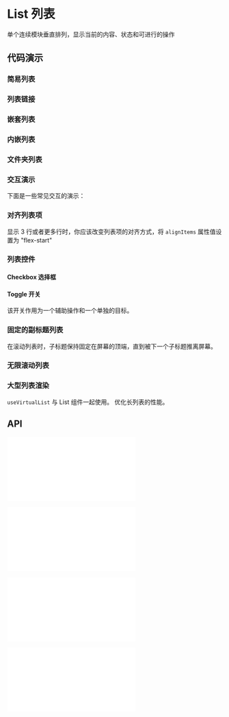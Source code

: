# List 列表

单个连续模块垂直排列，显示当前的内容、状态和可进行的操作


## 代码演示

### 简易列表

<code src="../../packages/wonder-ui/src/List/demo/demo1.tsx"></code>

### 列表链接

<code src="../../packages/wonder-ui/src/List/demo/listLink.tsx"></code>


### 嵌套列表

<code src="../../packages/wonder-ui/src/List/demo/demo2.tsx"></code>

### 内嵌列表

<code src="../../packages/wonder-ui/src/List/demo/demo8.tsx"></code>

### 文件夹列表

<code src="../../packages/wonder-ui/src/List/demo/demo3.tsx"></code>

### 交互演示

下面是一些常见交互的演示：

<code src="../../packages/wonder-ui/src/List/demo/demo4.tsx"></code>


### 对齐列表项

显示 3 行或者更多行时，你应该改变列表项的对齐方式，将 `alignItems` 属性值设置为 "flex-start"

<code src="../../packages/wonder-ui/src/List/demo/demo6.tsx"></code>



### 列表控件

#### Checkbox 选择框

<code src="../../packages/wonder-ui/src/List/demo/checkbox.tsx"></code>

#### Toggle 开关

该开关作用为一个辅助操作和一个单独的目标。

<code  src="../../packages/wonder-ui/src/List/demo/switch.tsx"></code>

### 固定的副标题列表

在滚动列表时，子标题保持固定在屏幕的顶端，直到被下一个子标题推离屏幕。

<code  src="../../packages/wonder-ui/src/List/demo/sticky.tsx"></code>

### 无限滚动列表

<code  src="../../packages/wonder-ui/src/List/demo/InfiniteScroll.tsx"></code>
### 大型列表渲染

`useVirtualList` 与 List 组件一起使用。 优化长列表的性能。

<code  src="../../packages/wonder-ui/src/List/demo/virtualList.tsx"></code>

## API

<embed src="../../packages/wonder-ui/src/List/index.md"></embed>

<embed src="../../packages/wonder-ui/src/ListHeader/index.md"></embed>

<embed src="../../packages/wonder-ui/src/ListItem/index.md"></embed>

<embed src="../../packages/wonder-ui/src/ListItemText/index.md"></embed>


